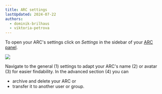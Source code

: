 ```yaml
---
title: ARC settings
lastUpdated: 2024-07-22
authors:
  - dominik-brilhaus
  - viktoria-petrova
---
```


To open your ARC's settings click on *Settings* in the sidebar of your [ARC panel](./datahub-ARCPanel.html).

![](@images/datahub/datahub-ARC-settings.drawio.svg)

Navigate to the general (1) settings to adapt your ARC's name (2) or avatar (3) for easier findability. 
In the advanced section (4) you can
  - archive and delete your ARC or
  - transfer it to another user or group.